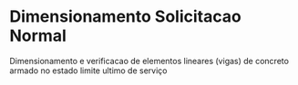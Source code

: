 # Dimensionamento Solicitacao Normal
 Dimensionamento e verificacao de elementos lineares (vigas) de concreto armado no estado limite ultimo de serviço
